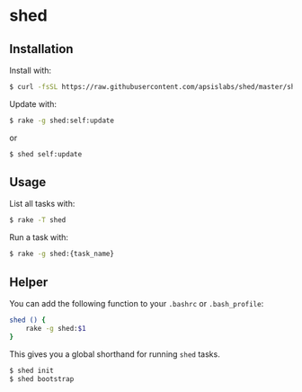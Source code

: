 # shed

## Installation

Install with:

```sh
$ curl -fsSL https://raw.githubusercontent.com/apsislabs/shed/master/shed.sh | sh
```

Update with:

```sh
$ rake -g shed:self:update
```

or

```sh
$ shed self:update
```

## Usage

List all tasks with:

```sh
$ rake -T shed
```

Run a task with:

```sh
$ rake -g shed:{task_name}
```

## Helper

You can add the following function to your `.bashrc` or `.bash_profile`:

```sh
shed () {
	rake -g shed:$1
}
```

This gives you a global shorthand for running `shed` tasks.

```sh
$ shed init
$ shed bootstrap
```
